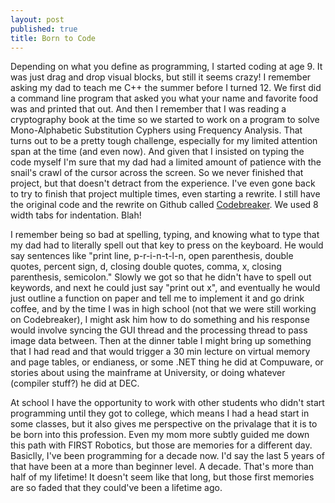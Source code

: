 ```yaml
---
layout: post
published: true
title: Born to Code
---
```


Depending on what you define as programming, I started coding at age 9. It was
just drag and drop visual blocks, but still it seems crazy! I remember asking
my dad to teach me C++ the summer before I turned 12. We first did a command
line program that asked you what your name and favorite food was and printed that out.
And then I remember that I was reading a cryptography book at the time so we
started to work on a program to solve Mono-Alphabetic Substitution Cyphers
using Frequency Analysis. That turns out to be a pretty tough challenge,
especially for my limited attention span at the time (and even now). And given
that I insisted on typing the code myself I'm sure that my dad had a limited
amount of patience with the snail's crawl of the cursor across the screen. So
we never finished that project, but that doesn't detract from the experience.
I've even gone back to try to finish that project multiple times, even starting
a rewrite. I still have the original code and the rewrite on Github called
[Codebreaker](https://github.com/cowang4/Codebreaker/). We used 8 width tabs for
indentation. Blah!

I remember being so bad at spelling, typing, and knowing what to type that my dad had to
literally spell out that key to press on the keyboard. He would say sentences
like "print line, p-r-i-n-t-l-n, open parenthesis, double quotes, percent sign,
d, closing double quotes, comma, x, closing parenthesis, semicolon."
Slowly we got so that he didn't have to spell out keywords, and next he could
just say "print out x", and eventually he would just outline a function on
paper and tell me to implement it and go drink coffee, and by the time I was in
high school (not that we were still working on Codebreaker), I might ask him
how to do something and his response would involve syncing the GUI thread and the
processing thread to pass image data between. Then at the dinner table I might
bring up something that I had read and that would trigger a 30 min lecture on
virtual memory and page tables, or endianess, or some .NET thing he did at
Compuware, or stories about using the mainframe at University, or doing
whatever (compiler stuff?) he did at DEC. 

At school I have the opportunity to work with other students who didn't start
programming until they got to college, which means I had a head start in some
classes, but it also gives me perspective on the privalage that it is to be
born into this profession. Even my mom more subtly guided me down this path with
FIRST Robotics, but those are memories for a different day. Basiclly, I've been
programming for a decade now. I'd say the last 5 years of that have been at
a more than beginner level. A decade. That's more than half of my lifetime!
It doesn't seem like that long, but those first memories are so faded that they
could've been a lifetime ago. 

